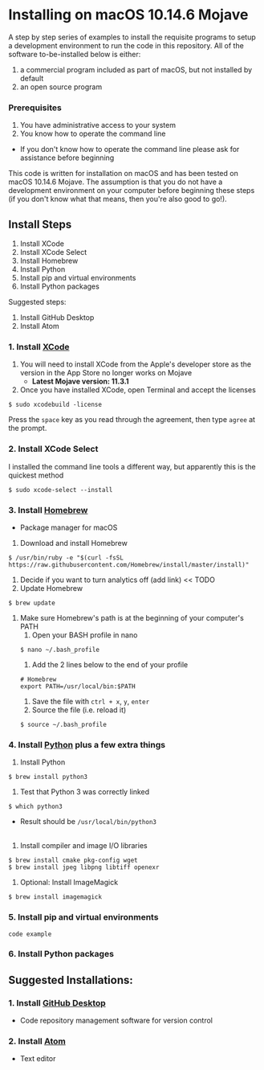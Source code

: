 # Installing on macOS 10.14.6 Mojave

A step by step series of examples to install the requisite programs to setup a development environment to run the code in this repository. All of the software to-be-installed below is either:
1. a commercial program included as part of macOS, but not installed by default
1. an open source program

### Prerequisites

1. You have administrative access to your system
1. You know how to operate the command line
  - If you don't know how to operate the command line please ask for assistance before beginning

This code is written for installation on macOS and has been tested on macOS 10.14.6 Mojave. The assumption is that you do not have a development environment on your computer before beginning these steps (if you don't know what that means, then you're also good to go!).


## Install Steps

1. Install XCode
1. Install XCode Select
1. Install Homebrew
1. Install Python
1. Install pip and virtual environments
1. Install Python packages

Suggested steps:
1. Install GitHub Desktop
1. Install Atom


### 1. Install [XCode](https://developer.apple.com/xcode/)
1. You will need to install XCode from the Apple's developer store as the version in the App Store no longer works on Mojave
   - **Latest Mojave version: 11.3.1**
1. Once you have installed XCode, open Terminal and accept the licenses

```
$ sudo xcodebuild -license
```
Press the `space` key as you read through the agreement, then type `agree` at the prompt.

### 2. Install XCode Select
I installed the command line tools a different way, but apparently this is the quickest method
```
$ sudo xcode-select --install
```


### 3. Install [Homebrew](https://brew.sh)
* Package manager for macOS
1. Download and install Homebrew
```
$ /usr/bin/ruby -e "$(curl -fsSL https://raw.githubusercontent.com/Homebrew/install/master/install)"
```
1. Decide if you want to turn analytics off (add link) << TODO
1. Update Homebrew
```
$ brew update
```
1. Make sure Homebrew's path is at the beginning of your computer's PATH
   1. Open your BASH profile in nano
   ```
   $ nano ~/.bash_profile
   ```
   1. Add the 2 lines below to the end of your profile
   ```
   # Homebrew
   export PATH=/usr/local/bin:$PATH
   ```
   1. Save the file with `ctrl + x`, `y`, `enter`
   1. Source the file (i.e. reload it)
   ```
   $ source ~/.bash_profile
   ```

### 4. Install [Python](https://python.org) plus a few extra things
1. Install Python
```
$ brew install python3
```
1. Test that Python 3 was correctly linked
```
$ which python3
```
   - Result should be `/usr/local/bin/python3`</br></br>
1. Install compiler and image I/O libraries
```
$ brew install cmake pkg-config wget
$ brew install jpeg libpng libtiff openexr
```
1. Optional: Install ImageMagick
```
$ brew install imagemagick
```

### 5. Install pip and virtual environments

```
code example
```

### 6. Install Python packages

## Suggested Installations:

### 1. Install [GitHub Desktop](https://desktop.github.com)
* Code repository management software for version control


### 2. Install [Atom](https://atom.io)
* Text editor
